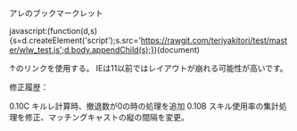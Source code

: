 アレのブックマークレット

javascript:(function(d,s){s=d.createElement('script');s.src='https://rawgit.com/teriyakitori/test/master/wlw_test.js';d.body.appendChild(s);})(document)

↑のリンクを使用する。
IEは11以前ではレイアウトが崩れる可能性が高いです。

修正履歴：

0.10C キルレ計算時、撤退数が0の時の処理を追加
0.10B スキル使用率の集計処理を修正、マッチングキャストの縦の間隔を変更。
